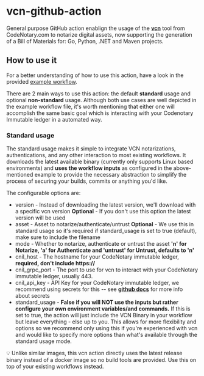 # vcn-github-action

General purpose GitHub action enablign the usage of the **[vcn](https://github.com/codenotary/vcn)** tool from CodeNotary.com to notarize digital assets, now supporting the generation of a Bill of Materials for: Go, Python, .NET and Maven projects.

## How to use it

For a better understanding of how to use this action, have a look in the provided [example workflow](.github/workflows/example.yml).

There are 2 main ways to use this action: the default **standard** usage and optional **non-standard** usage. Although both use cases are well depicted in the example workflow file, it's worth mentioning that either one will accomplish the same basic goal which is interacting with your Codenotary Immutable ledger in a automated way.

### Standard usage

The standard usage makes it simple to integrate VCN notarizations, authentications, and any other interaction to most existing workflows. It downloads the latest available binary (currently only supports Linux based environments) and **uses the workflow inputs** as configured in the above-mentioned example to provide the necessary abstraction to simplify the process of securing your builds, commits or anything you'd like.

The configurable options are:

- version - Instead of downloading the latest version, we'll download with a specific vcn version **Optional** - If you don't use this option the latest version will be used
- asset - Asset to notarize/authenticate/untrust **Optional** - We use this in standard usage so it's required if standard_usage is set to true (default), make sure to include the filename
- mode - Whether to notarize, authenticate or untrust the asset **'n' for Notarize, 'a' for Authenticate and 'untrust' for Untrust, defaults to 'n'**
- cnil_host - The hostname for your CodeNotary immutable ledger, **required, don't include https://**
- cnil_grpc_port - The port to use for vcn to interact with your CodeNotary immutable ledger, usually 443.
- cnil_api_key - API Key for your CodeNotary immutable ledger, we recommend using secrets for this -- see **[github docs](https://docs.github.com/es/actions/reference/encrypted-secrets)** for more info about secrets
- standard_usage - **False if you will NOT use the inputs but rather configure your own environment variables/and commands.** If this is set to true, the action will just include the VCN Binary in your workflow but leave everything - else up to you. This allows for more flexibility and options so we recommend only using this if you're experienced with vcn and would like to specify more options than what's available through the standard usage mode.

:bulb: Unlike similar images, this vcn action directly uses the latest release binary instead of a docker image so no build tools are provided. Use this on top of your existing workflows instead.
